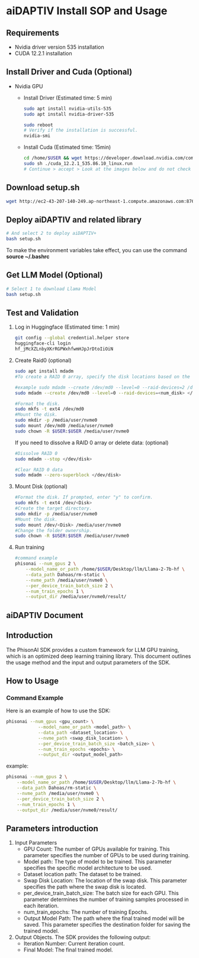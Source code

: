 # aiDAPTIV Install SOP and Usage
## **Requirements**

- Nvidia driver version 535 installation
- CUDA 12.2.1 installation

## **Install Driver and Cuda (Optional)**

- Nvidia GPU
    - Install Driver (Estimated time: 5 min)
        
        ```bash
        sudo apt install nvidia-utils-535
        sudo apt install nvidia-driver-535
        
        sudo reboot
        # Verify if the installation is successful.
        nvidia-smi
        
        ```
        
    - Install Cuda (Estimated time: 15min)
        
        ```bash
        cd /home/$USER && wget https://developer.download.nvidia.com/compute/cuda/12.2.1/local_installers/cuda_12.2.1_535.86.10_linux.run
        sudo sh ./cuda_12.2.1_535.86.10_linux.run
        # Continue > accept > Look at the images below and do not check the box for Driver as it has already been installed. Then, move the cursor to Install and press Enter.
        ```
        

## **Download setup.sh**

```bash
wget http://ec2-43-207-140-249.ap-northeast-1.compute.amazonaws.com:8767/setup.sh
```

## **Deploy aiDAPTIV and related library**

```bash
# And select 2 to deploy aiDAPTIV+
bash setup.sh
```

To make the environment variables take effect, you can use the command **source ~/.bashrc**

## Get LLM Model (Optional)

```bash
# Select 1 to download Llama Model
bash setup.sh
```

## **Test and Validation**

1. Log in Huggingface (Estimated time: 1 min)
    
    ```bash
    git config --global credential.helper store
    huggingface-cli login
    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
    
    ```
    
2. Create Raid0 (optional)
    
    ```bash
    sudo apt install mdadm
    #To create a RAID 0 array, specify the disk locations based on the desired number of disks. Note: provide the raw paths, not partitions.
    
    #example sudo mdadm --create /dev/md0 --level=0 --raid-devices=2 /dev/nvme0n1 /dev/nvme1n1
    sudo mdadm --create /dev/md0 --level=0 --raid-devices=<num_disk> </dev/disk1> </dev/disk2> ...
    
    #Format the disk.
    sudo mkfs -t ext4 /dev/md0
    #Mount the disk.
    sudo mkdir -p /media/user/nvme0
    sudo mount /dev/md0 /media/user/nvme0
    sudo chown -R $USER:$USER /media/user/nvme0
    
    ```
    
    If you need to dissolve a RAID 0 array or delete data: (optional)
    
    ```bash
    #Dissolve RAID 0
    sudo mdadm --stop </dev/disk>
    
    #Clear RAID 0 data
    sudo mdadm --zero-superblock </dev/disk>
    
    ```
    
3. Mount Disk (optional)
    
    ```bash
    #Format the disk. If prompted, enter "y" to confirm.
    sudo mkfs -t ext4 /dev/<Disk>
    #Create the target directory.
    sudo mkdir -p /media/user/nvme0
    #Mount the disk.
    sudo mount /dev/<Disk> /media/user/nvme0
    #Change the folder ownership.
    sudo chown -R $USER:$USER /media/user/nvme0
    ```
    
4. Run training
    
    ```bash
    #command example
    phisonai --num_gpus 2 \
        --model_name_or_path /home/$USER/Desktop/llm/Llama-2-7b-hf \
        --data_path Dahoas/rm-static \
        --nvme_path /media/user/nvme0 \
        --per_device_train_batch_size 2 \
        --num_train_epochs 1 \
        --output_dir /media/user/nvme0/result/
    ```
    

## aiDAPTIV Document

## **Introduction**

The PhisonAI SDK provides a custom framework for LLM GPU training, which is an optimized deep learning training library. This document outlines the usage method and the input and output parameters of the SDK.

## **How to Usage**

### **Command Example**

Here is an example of how to use the SDK:

```bash
phisonai --num_gpus <gpu_count> \
            --model_name_or_path <model_path> \
            --data_path <dataset_location> \
            --nvme_path <swap_disk_location> \
            --per_device_train_batch_size <batch_size> \
            --num_train_epochs <epochs> \
            --output_dir <output_model_path>

```

example:

```bash
phisonai --num_gpus 2 \
    --model_name_or_path /home/$USER/Desktop/llm/Llama-2-7b-hf \
    --data_path Dahoas/rm-static \
    --nvme_path /media/user/nvme0 \
    --per_device_train_batch_size 2 \
    --num_train_epochs 1 \
    --output_dir /media/user/nvme0/result/
```

## **Parameters introduction**

1. Input Parameters
    - GPU Count: The number of GPUs available for training. This parameter specifies the number of GPUs to be used during training.
    - Model path: The type of model to be trained. This parameter specifies the specific model architecture to be used.
    - Dataset location path: The dataset to be trained.
    - Swap Disk Location: The location of the swap disk. This parameter specifies the path where the swap disk is located.
    - per_device_train_batch_size: The batch size for each GPU. This parameter determines the number of training samples processed in each iteration.
    - num_train_epochs: The number of training Epochs.
    - Output Model Path: The path where the final trained model will be saved. This parameter specifies the destination folder for saving the trained model.
2. Output Objects. The SDK provides the following output:
    - Iteration Number: Current iteration count.
    - Final Model: The final trained model.